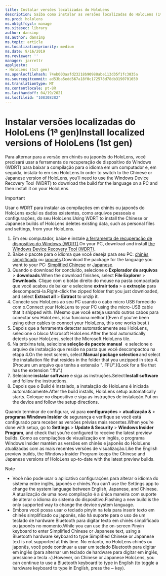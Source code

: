 ```yaml
---
title: Instalar versões localizadas do HoloLens
description: Saiba como instalar as versões localizadas do HoloLens (1ª gen), incluindo as versões em chinês e japonês.
ms.prod: hololens
ms.mktglfcycl: manage
ms.sitesec: library
author: dansimp
ms.author: dansimp
ms.topic: article
ms.localizationpriority: medium
ms.date: 9/16/2019
ms.reviewer: ''
manager: jarrettr
appliesto:
- HoloLens (1st gen)
ms.openlocfilehash: 74eb003aafd23218b90988abe113d35f1fc3035a
ms.sourcegitcommit: ad53ba5edd567a18f0c172578d78db3190701650
ms.translationtype: MT
ms.contentlocale: pt-BR
ms.lasthandoff: 04/19/2021
ms.locfileid: "108308282"
---
```

# <a name="install-localized-versions-of-hololens-1st-gen"></a><span data-ttu-id="79cf3-103">Instalar versões localizadas do HoloLens (1ª gen)</span><span class="sxs-lookup"><span data-stu-id="79cf3-103">Install localized versions of HoloLens (1st gen)</span></span>

<span data-ttu-id="79cf3-104">Para alternar para a versão em chinês ou japonês do HoloLens, você precisará usar a ferramenta de recuperação de dispositivo do Windows (WDRT) para baixar a compilação para o idioma em um computador e, em seguida, instalá-lo em seu HoloLens.</span><span class="sxs-lookup"><span data-stu-id="79cf3-104">In order to switch to the Chinese or Japanese version of HoloLens, you’ll need to use the Windows Device Recovery Tool (WDRT) to download the build for the language on a PC and then install it on your HoloLens.</span></span>

> [!IMPORTANT]
> <span data-ttu-id="79cf3-105">Usar o WDRT para instalar as compilações em chinês ou japonês do HoloLens exclui os dados existentes, como arquivos pessoais e configurações, do seu HoloLens.</span><span class="sxs-lookup"><span data-stu-id="79cf3-105">Using WDRT to install the Chinese or Japanese builds of HoloLens deletes existing data, such as personal files and settings, from your HoloLens.</span></span> 

1. <span data-ttu-id="79cf3-106">Em seu computador, baixe e instale [a ferramenta de recuperação de dispositivo do Windows (WDRT)](https://support.microsoft.com/help/12379).</span><span class="sxs-lookup"><span data-stu-id="79cf3-106">On your PC, download and install [the Windows Device Recovery Tool (WDRT)](https://support.microsoft.com/help/12379).</span></span>
1. <span data-ttu-id="79cf3-107">Baixe o pacote para o idioma que você deseja para seu PC:  [chinês simplificado](https://aka.ms/hololensdownload-ch) ou [japonês](https://aka.ms/hololensdownload-jp).</span><span class="sxs-lookup"><span data-stu-id="79cf3-107">Download the package for the language you want to your PC:  [Simplified Chinese](https://aka.ms/hololensdownload-ch) or [Japanese](https://aka.ms/hololensdownload-jp).</span></span>
1. <span data-ttu-id="79cf3-108">Quando o download for concluído, selecione o **Explorador de arquivos**  >  **downloads**.</span><span class="sxs-lookup"><span data-stu-id="79cf3-108">When the download finishes, select **File Explorer** > **Downloads**.</span></span> <span data-ttu-id="79cf3-109">Clique com o botão direito do mouse na pasta compactada que você acabou de baixar e selecione **extrair toda**  >  a **extração** para descompactá-la.</span><span class="sxs-lookup"><span data-stu-id="79cf3-109">Right-click the zipped folder that you just downloaded, and select **Extract all** > **Extract** to unzip it.</span></span>
1. <span data-ttu-id="79cf3-110">Conecte seu HoloLens ao seu PC usando o cabo micro USB fornecido com o.</span><span class="sxs-lookup"><span data-stu-id="79cf3-110">Connect your HoloLens to your PC using the micro-USB cable that it shipped with.</span></span> <span data-ttu-id="79cf3-111">(Mesmo que você esteja usando outros cabos para conectar seu HoloLens, isso funciona melhor.)</span><span class="sxs-lookup"><span data-stu-id="79cf3-111">(Even if you've been using other cables to connect your HoloLens, this one works best.)</span></span>
1. <span data-ttu-id="79cf3-112">Depois que a ferramenta detectar automaticamente seu HoloLens, selecione o bloco Microsoft HoloLens.</span><span class="sxs-lookup"><span data-stu-id="79cf3-112">After the tool automatically detects your HoloLens, select the Microsoft HoloLens tile.</span></span>
1. <span data-ttu-id="79cf3-113">Na próxima tela, selecione **seleção de pacote manual**   e selecione o arquivo de instalação que reside na pasta que você descompactou na etapa 4.</span><span class="sxs-lookup"><span data-stu-id="79cf3-113">On the next screen, select **Manual package selection** and select the installation file that resides in the folder that you unzipped in step 4.</span></span> <span data-ttu-id="79cf3-114">(Procure um arquivo que tenha a extensão ". FFU".)</span><span class="sxs-lookup"><span data-stu-id="79cf3-114">(Look for a file that has the extension “.ffu”.)</span></span> 
1. <span data-ttu-id="79cf3-115">Selecione **instalar software** e siga as instruções.</span><span class="sxs-lookup"><span data-stu-id="79cf3-115">Select **Install software** and follow the instructions.</span></span> 
1. <span data-ttu-id="79cf3-116">Depois que o Build é instalado, a instalação do HoloLens é iniciada automaticamente.</span><span class="sxs-lookup"><span data-stu-id="79cf3-116">After the build installs, HoloLens setup automatically starts.</span></span> <span data-ttu-id="79cf3-117">Coloque no dispositivo e siga as instruções de instalação.</span><span class="sxs-lookup"><span data-stu-id="79cf3-117">Put on the device and follow the setup directions.</span></span> 

<span data-ttu-id="79cf3-118">Quando terminar de configurar, vá para **configurações**  >  **atualização &**  >  **programa Windows Insider** de segurança e verifique se você está configurado para receber as versões prévias mais recentes.</span><span class="sxs-lookup"><span data-stu-id="79cf3-118">When you’re done with setup, go to **Settings** > **Update & Security** > **Windows Insider Program**, and check that you’re configured to receive the latest preview builds.</span></span> <span data-ttu-id="79cf3-119">Como as compilações de visualização em inglês, o programa Windows Insider mantém as versões em chinês e japonês do HoloLens atualizadas com as mais recentes versões de visualização.</span><span class="sxs-lookup"><span data-stu-id="79cf3-119">Like the English preview builds, the Windows Insider Program keeps the Chinese and Japanese versions of HoloLens up-to-date with the latest preview builds.</span></span>

> [!NOTE]
>  
> - <span data-ttu-id="79cf3-120">Você não pode usar o aplicativo configurações para alterar o idioma do sistema entre inglês, japonês e chinês.</span><span class="sxs-lookup"><span data-stu-id="79cf3-120">You can’t use the Settings app to change the system language between English, Japanese, and Chinese.</span></span> <span data-ttu-id="79cf3-121">A atualização de uma nova compilação é a única maneira com suporte de alterar o idioma do sistema do dispositivo.</span><span class="sxs-lookup"><span data-stu-id="79cf3-121">Flashing a new build is the only supported way to change the device system language.</span></span>
> - <span data-ttu-id="79cf3-122">Embora você possa usar o teclado pinyin na tela para inserir texto em chinês simplificado ou japonês, não há suporte para o uso de um teclado de hardware Bluetooth para digitar texto em chinês simplificado ou japonês no momento.</span><span class="sxs-lookup"><span data-stu-id="79cf3-122">While you can use the on-screen Pinyin keyboard to enter Simplified Chinese or Japanese text, using a Bluetooth hardware keyboard to type Simplified Chinese or Japanese text is not supported at this time.</span></span>  <span data-ttu-id="79cf3-123">No entanto, no HoloLens chinês ou japonês, você pode continuar a usar um teclado Bluetooth para digitar em inglês (para alternar um teclado de hardware para digitar em inglês, pressione a tecla ~).</span><span class="sxs-lookup"><span data-stu-id="79cf3-123">However, on Chinese or Japanese HoloLens, you can continue to use a Bluetooth keyboard to type in English (to toggle a hardware keyboard to type in English, press the ~ key).</span></span>
